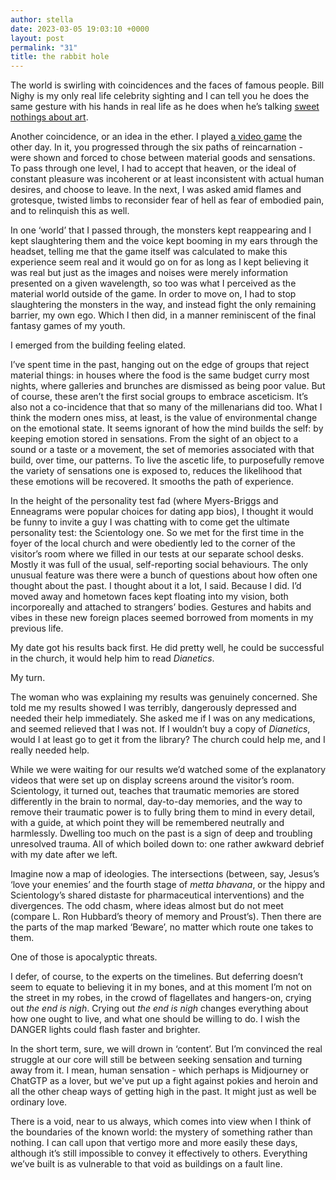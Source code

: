 ```yaml
---
author: stella
date: 2023-03-05 19:03:10 +0000
layout: post
permalink: "31"
title: the rabbit hole
---
```



The world is swirling with coincidences and the faces of famous people. Bill Nighy is my only real life celebrity sighting and I can tell you he does the same gesture with his hands in real life as he does when he’s talking [sweet nothings about art](https://angst.blog/30).

Another coincidence, or an idea in the ether. I played [a video game](https://www.zabludowiczcollection.com/exhibitions/view/luyang-netineti) the other day. In it, you progressed through the six paths of reincarnation - were shown and forced to chose between material goods and sensations. To pass through one level, I had to accept that heaven, or the ideal of constant pleasure was incoherent or at least inconsistent with actual human desires, and choose to leave. In the next, I was asked amid flames and grotesque, twisted limbs to reconsider fear of hell as fear of embodied pain, and to relinquish this as well.

In one ‘world’ that I passed through, the monsters kept reappearing and I kept slaughtering them and the voice kept booming in my ears through the headset, telling me that the game itself was calculated to make this experience seem real and it would go on for as long as I kept believing it was real but just as the images and noises were merely information presented on a given wavelength, so too was what I perceived as the material world outside of the game. In order to move on, I had to stop slaughtering the monsters in the way, and instead fight the only remaining barrier, my own ego. Which I then did, in a manner reminiscent of the final fantasy games of my youth.

I emerged from the building feeling elated.

I’ve spent time in the past, hanging out on the edge of groups that reject material things: in houses where the food is the same budget curry most nights, where galleries and brunches are dismissed as being poor value. But of course, these aren’t the first social groups to embrace asceticism. It’s also not a co-incidence that that so many of the millenarians did too. What I think the modern ones miss, at least, is the value of environmental change on the emotional state. It seems ignorant of how the mind builds the self: by keeping emotion stored in sensations. From the sight of an object to a sound or a taste or a movement, the set of memories associated with that build, over time, our patterns. To live the ascetic life, to purposefully remove the variety of sensations one is exposed to, reduces the likelihood that these emotions will be recovered. It smooths the path of experience.

In the height of the personality test fad (where Myers-Briggs and Enneagrams were popular choices for dating app bios), I thought it would be funny to invite a guy I was chatting with to come get the ultimate personality test: the Scientology one. So we met for the first time in the foyer of the local church and were obediently led to the corner of the visitor’s room where we filled in our tests at our separate school desks. Mostly it was full of the usual, self-reporting social behaviours. The only unusual feature was there were a bunch of questions about how often one thought about the past. I thought about it a lot, I said. Because I did. I’d moved away and hometown faces kept floating into my vision, both incorporeally and attached to strangers’ bodies. Gestures and habits and vibes in these new foreign places seemed borrowed from moments in my previous life.

My date got his results back first. He did pretty well, he could be successful in the church, it would help him to read *Dianetics*.

My turn.

The woman who was explaining my results was genuinely concerned. She told me my results showed I was terribly, dangerously depressed and needed their help immediately. She asked me if I was on any medications, and seemed relieved that I was not. If I wouldn’t buy a copy of *Dianetics*, would I at least go to get it from the library? The church could help me, and I really needed help.

While we were waiting for our results we’d watched some of the explanatory videos that were set up on display screens around the visitor’s room. Scientology, it turned out, teaches that traumatic memories are stored differently in the brain to normal, day-to-day memories, and the way to remove their traumatic power is to fully bring them to mind in every detail, with a guide, at which point they will be remembered neutrally and harmlessly. Dwelling too much on the past is a sign of deep and troubling unresolved trauma. All of which boiled down to: one rather awkward debrief with my date after we left.

Imagine now a map of ideologies. The intersections (between, say, Jesus’s ‘love your enemies’ and the fourth stage of *metta bhavana*, or the hippy and Scientology’s shared distaste for pharmaceutical interventions) and the divergences. The odd chasm, where ideas almost but do not meet (compare L. Ron Hubbard’s theory of memory and Proust’s). Then there are the parts of the map marked ‘Beware’, no matter which route one takes to them.

One of those is apocalyptic threats.

I defer, of course, to the experts on the timelines. But deferring doesn’t seem to equate to believing it in my bones, and at this moment I’m not on the street in my robes, in the crowd of flagellates and hangers-on, crying out *the end is nigh*. Crying out *the end is nigh* changes everything about how one ought to live, and what one should be willing to do. I wish the DANGER lights could flash faster and brighter.

In the short term, sure, we will drown in ‘content’. But I’m convinced the real struggle at our core will still be between seeking sensation and turning away from it. I mean, human sensation - which perhaps is Midjourney or ChatGTP as a lover, but we've put up a fight against pokies and heroin and all the other cheap ways of getting high in the past. It might just as well be ordinary love.

There is a void, near to us always, which comes into view when I think of the boundaries of the known world: the mystery of something rather than nothing. I can call upon that vertigo more and more easily these days, although it’s still impossible to convey it effectively to others. Everything we’ve built is as vulnerable to that void as buildings on a fault line.   